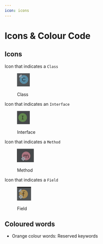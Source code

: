 ```yaml
---
icon: icons
---
```


# Icons & Colour Code

## Icons

Icon that indicates a `Class`

<div align="left"><figure><img src="../.gitbook/assets/intelliJ-class-icon.png" alt=""><figcaption><p>Class</p></figcaption></figure></div>

Icon that indicates an `Interface`

<div align="left"><figure><img src="../.gitbook/assets/intelliJ-interface-icon.png" alt=""><figcaption><p>Interface</p></figcaption></figure></div>

Icon that indicates a `Method`

<div align="left"><figure><img src="../.gitbook/assets/intelliJ-method-icon.png" alt=""><figcaption><p>Method</p></figcaption></figure></div>

Icon that indicates a `Field`

<div align="left"><figure><img src="../.gitbook/assets/intelliJ-field-icon.png" alt=""><figcaption><p>Field</p></figcaption></figure></div>



## Coloured words

* Orange colour words: Reserved keywords


